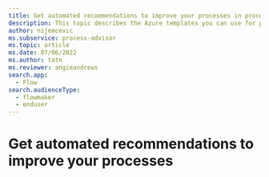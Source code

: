 ```yaml
---
title: Get automated recommendations to improve your processes in process advisor | Microsoft Docs
description: This topic describes the Azure templates you can use for process mining in the process advisor feature in Power Automate.
author: nijemcevic 
ms.subservice: process-advisor
ms.topic: article
ms.date: 07/06/2022
ms.author: tatn
ms.reviewer: angieandrews
search.app: 
  - Flow
search.audienceType: 
  - flowmaker
  - enduser
---
```


# Get automated recommendations to improve your processes

